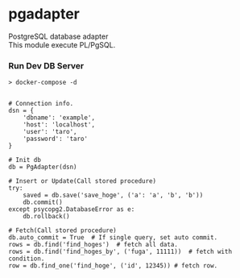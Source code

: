 # pgadapter
PostgreSQL database adapter  
This module execute PL/PgSQL.  

### Run Dev DB Server
```
> docker-compose -d
```

```

# Connection info.
dsn = {
    'dbname': 'example',
    'host': 'localhost',
    'user': 'taro',
    'password': 'taro'
}

# Init db
db = PgAdapter(dsn)

# Insert or Update(Call stored procedure)
try:
    saved = db.save('save_hoge', ('a': 'a', 'b', 'b'))
    db.commit()
except psycopg2.DatabaseError as e:
    db.rollback()

# Fetch(Call stored procedure)
db.auto_commit = True  # If single query, set auto commit.
rows = db.find('find_hoges')  # fetch all data.
rows = db.find('find_hoges_by', ('fuga', 11111))  # fetch with condition.
row = db.find_one('find_hoge', ('id', 12345)) # fetch row.

```
